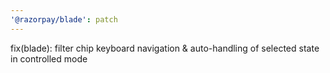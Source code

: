 ```yaml
---
'@razorpay/blade': patch
---
```


fix(blade): filter chip keyboard navigation & auto-handling of selected state in controlled mode
